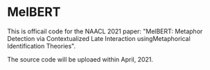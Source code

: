 # MelBERT
This is officail code for the NAACL 2021 paper: "MelBERT: Metaphor Detection via Contextualized Late Interaction usingMetaphorical Identification Theories".

The source code will be uploaed within April, 2021.
